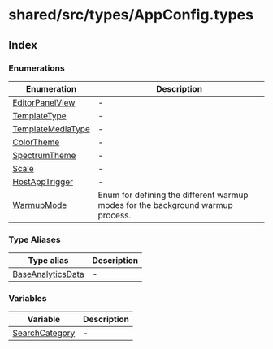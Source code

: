 # shared/src/types/AppConfig.types

## Index

### Enumerations

| Enumeration | Description |
| ------ | ------ |
| [EditorPanelView](enumerations/EditorPanelView.md) | - |
| [TemplateType](enumerations/TemplateType.md) | - |
| [TemplateMediaType](enumerations/TemplateMediaType.md) | - |
| [ColorTheme](enumerations/ColorTheme.md) | - |
| [SpectrumTheme](enumerations/SpectrumTheme.md) | - |
| [Scale](enumerations/Scale.md) | - |
| [HostAppTrigger](enumerations/HostAppTrigger.md) | - |
| [WarmupMode](enumerations/WarmupMode.md) | Enum for defining the different warmup modes for the background warmup process. |

### Type Aliases

| Type alias | Description |
| ------ | ------ |
| [BaseAnalyticsData](type-aliases/BaseAnalyticsData.md) | - |

### Variables

| Variable | Description |
| ------ | ------ |
| [SearchCategory](variables/SearchCategory.md) | - |
